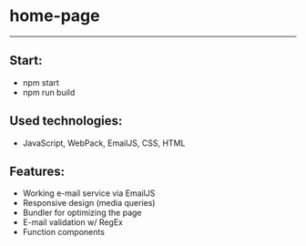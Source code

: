 # home-page
--------
## Start:
- npm start
- npm run build
## Used technologies:
- JavaScript, WebPack, EmailJS, CSS, HTML

## Features:
- Working e-mail service via EmailJS
- Responsive design (media queries)
- Bundler for optimizing the page
- E-mail validation w/ RegEx
- Function components
